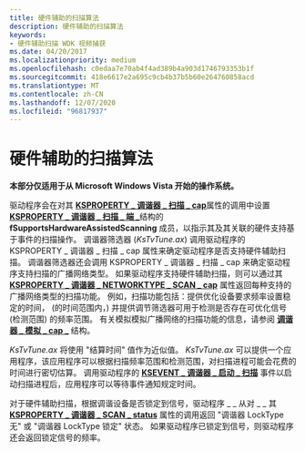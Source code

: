 ```yaml
---
title: 硬件辅助的扫描算法
description: 硬件辅助的扫描算法
keywords:
- 硬件辅助扫描 WDK 视频捕获
ms.date: 04/20/2017
ms.localizationpriority: medium
ms.openlocfilehash: c0edaa7e70ab4f4ad389b4a903d1746793353b1f
ms.sourcegitcommit: 418e6617e2a695c9cb4b37b5b60e264760858acd
ms.translationtype: MT
ms.contentlocale: zh-CN
ms.lasthandoff: 12/07/2020
ms.locfileid: "96817937"
---
```

# <a name="hardware-assisted-scanning-algorithm"></a>硬件辅助的扫描算法


**本部分仅适用于从 Microsoft Windows Vista 开始的操作系统。**

驱动程序会在对其 [**KSPROPERTY \_ 调谐器 \_ 扫描 \_ cap**](./ksproperty-tuner-scan-caps.md)属性的调用中设置 [**KSPROPERTY \_ 调谐器 \_ 扫描 \_ 端 \_**](/windows-hardware/drivers/ddi/ksmedia/ns-ksmedia-ksproperty_tuner_scan_caps_s)结构的 **fSupportsHardwareAssistedScanning** 成员，以指示其及其关联的硬件支持基于事件的扫描操作。 调谐器筛选器 (*KsTvTune.ax*) 调用驱动程序的 KSPROPERTY \_ 调谐器 \_ 扫描 \_ cap 属性来确定驱动程序是否支持硬件辅助扫描。 调谐器筛选器还会调用 KSPROPERTY \_ 调谐器 \_ 扫描 \_ cap 来确定驱动程序支持扫描的广播网络类型。 如果驱动程序支持硬件辅助扫描，则可以通过其 [**KSPROPERTY \_ 调谐器 \_ NETWORKTYPE \_ SCAN \_ cap**](./ksproperty-tuner-networktype-scan-caps.md) 属性返回每种支持的广播网络类型的扫描功能。 例如，扫描功能包括：提供优化设备要求频率设置稳定的时间， (的时间范围内，) 并提供调节筛选器可用于检测是否存在可优化信号 (检测范围) 的频率范围。 有关模拟模拟广播网络的扫描功能的信息，请参阅 [**调谐器 \_ 模拟 \_ cap \_**](/windows-hardware/drivers/ddi/ksmedia/ns-ksmedia-tuner_analog_caps_s) 结构。

*KsTvTune.ax* 将使用 "结算时间" 值作为近似值。 *KsTvTune.ax* 可以提供一个应用程序，该应用程序可以根据扫描频率范围和检测范围，对扫描进程可能会花费的时间进行密切估算。 调用驱动程序的 [**KSEVENT \_ 调谐器 \_ 启动 \_ 扫描**](./ksevent-tuner-initiate-scan.md) 事件以启动扫描进程后，应用程序可以等待事件通知规定时间。

对于硬件辅助扫描，根据调谐设备是否锁定到信号，驱动程序 \_ \_ 从对 \_ \_ 其 [**KSPROPERTY \_ 调谐器 \_ SCAN \_ status**](./ksproperty-tuner-scan-status.md) 属性的调用返回 "调谐器 LockType 无" 或 "调谐器 LockType 锁定" 状态。 如果驱动程序已锁定到信号，则驱动程序还会返回锁定信号的频率。

 

